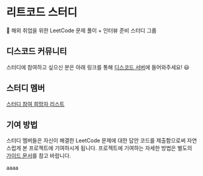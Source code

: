 # 리트코드 스터디

🛫 해외 취업을 위한 LeetCode 문제 풀이 + 인터뷰 준비 스터디 그룹

## 디스코드 커뮤니티

스터디에 참여하고 싶으신 분은 아래 링크를 통해 [디스코드 서버](https://discord.gg/6TwzdnW6ze)에 들어와주세요! 😃

## 스터디 멤버

[스터디 참여 희망자 리스트](https://github.com/DaleStudy/leetcode-study/discussions/52)

## 기여 방법

스터디 멤버들은 자신이 해결한 LeetCode 문제에 대한 답안 코드를 제출함으로써 자연스럽게 본 프로젝트에 기여하시게 됩니다.
프로젝트에 기여하는 자세한 방법은 별도의 [가이드 문서](./CONTRIBUTING.md)를 참고 바랍니다.


aaaa

